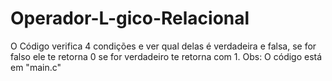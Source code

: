 # Operador-L-gico-Relacional
O Código verifica 4 condições e ver qual delas é verdadeira e falsa, se for falso ele te retorna 0 se for verdadeiro te retorna com 1.
Obs: O código está em "main.c"
